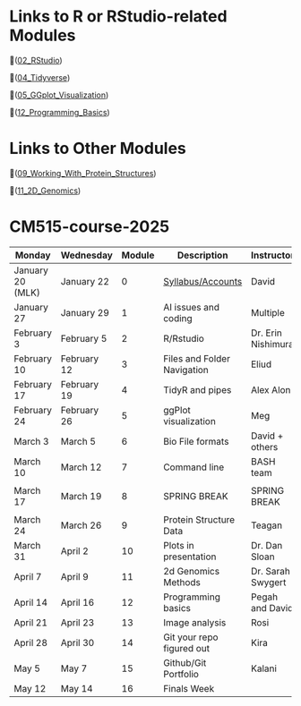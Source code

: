 # Links to R or RStudio-related Modules
:pushpin:([02_RStudio](https://github.com/houga582/CM515-course-2025/tree/main/modules/02_RStudio))

:pushpin:([04_Tidyverse](https://github.com/houga582/CM515-course-2025/tree/main/modules/04_Tidyverse))

:pushpin:([05_GGplot_Visualization](https://github.com/houga582/CM515-course-2025/tree/main/modules/05_GGplot_Visualization))

:pushpin:([12_Programming_Basics](https://github.com/houga582/CM515-course-2025/tree/main/modules/12_Programming_Basics))

# Links to Other Modules
:pushpin:([09_Working_With_Protein_Structures](https://github.com/houga582/CM515-course-2025/tree/main/modules/09_Working_With_Protein_Structures))

:pushpin:([11_2D_Genomics](https://github.com/houga582/CM515-course-2025/tree/main/modules/11_2D_Genomics))

# CM515-course-2025

| Monday               | Wednesday            | Module | Description                        | Instructor         | Week |
|----------------------|----------------------|--------|------------------------------------|--------------------|------|
| January 20 (MLK)     | January 22           | 0      | [Syllabus/Accounts](modules/00_Setup/Readme.md)        | David              | 1    |
| January 27           | January 29           | 1      | AI issues and coding               | Multiple           | 2    |
| February 3           | February 5           | 2      | R/Rstudio                          | Dr. Erin Nishimura | 3    |
| February 10          | February 12          | 3      | Files and Folder Navigation        | Eliud              | 4    |
| February 17          | February 19          | 4      | TidyR and pipes                    | Alex Alon          | 5    |
| February 24          | February 26          | 5      | ggPlot visualization               | Meg                | 6    |
| March 3              | March 5              | 6      | Bio File formats                   | David + others     | 7    |
| March 10             | March 12             | 7      | Command line                       | BASH team          | 8    |
| |  | | | | |
| March 17             | March 19             | 8      | SPRING BREAK                       | SPRING BREAK       | 9    |
| |  | | | | |
| March 24             | March 26             | 9      | Protein Structure Data             | Teagan             | 10   |
| March 31             | April 2              | 10     | Plots in presentation              | Dr. Dan Sloan      | 11   |
| April 7              | April 9              | 11     | 2d Genomics Methods                | Dr. Sarah Swygert  | 12   |
| April 14             | April 16             | 12     | Programming basics                 | Pegah and David    | 13   |
| April 21             | April 23             | 13     | Image analysis                     | Rosi               | 14   |
| April 28             | April 30             | 14     | Git your repo figured out          | Kira               | 15   |
| May 5                | May 7                | 15     | Github/Git Portfolio               | Kalani             | 16   |
| May 12               | May 14               | 16     | Finals Week                        |                    | 17   |


